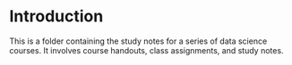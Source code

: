 # Introduction

This is a folder containing the study notes for a series of data science courses. It involves course handouts, class assignments, and study notes.